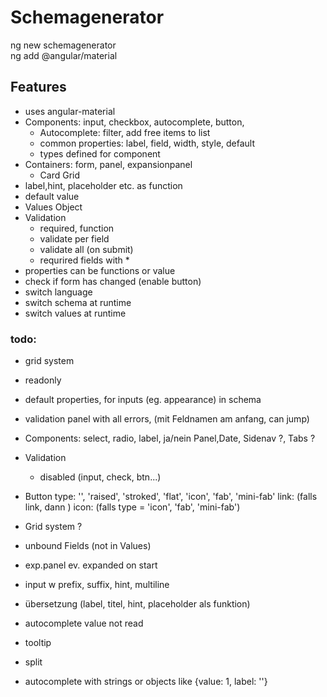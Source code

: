 # Schemagenerator

ng new schemagenerator  
ng add @angular/material

## Features
- uses angular-material
- Components: input, checkbox, autocomplete, button, 
  - Autocomplete: filter, add free items to list
  - common properties: label, field, width, style, default
  - types defined for component
 - Containers: form, panel, expansionpanel
   - Card Grid
  - label,hint, placeholder etc. as function
  - default value 
- Values Object
- Validation
  - required, function
  - validate per field
  - validate all (on submit)
  - requrired fields with *         
- properties can be functions or value
- check if form has changed (enable button)
- switch language
- switch schema at runtime
- switch values at runtime


### todo:

- grid system
- readonly 
- default properties, for inputs (eg. appearance) in schema
- validation
  panel with all errors, (mit Feldnamen am anfang, can jump)
- Components: select, radio, label, ja/nein Panel,Date, Sidenav ?, Tabs ?
- Validation
  - disabled (input, check, btn...)
- Button type: '', 'raised', 'stroked', 'flat', 'icon', 'fab', 'mini-fab' 
         link: (falls link, dann <a>)
         icon: (falls type = 'icon', 'fab', 'mini-fab')
  
- Grid system ?
- unbound Fields (not in Values)
- exp.panel ev. expanded on start
- input w prefix, suffix, hint, multiline
- übersetzung (label, titel, hint, placeholder als funktion)
- autocomplete value not read
- tooltip
- split
- autocomplete with strings or objects like {value: 1, label: ''}
